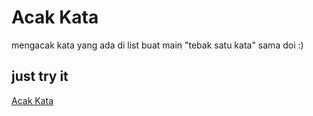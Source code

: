 # Acak Kata
mengacak kata yang ada di list buat main "tebak satu kata" sama doi :)

## just try it
[Acak Kata](https://acak-kata-abdul.herokuapp.com/)